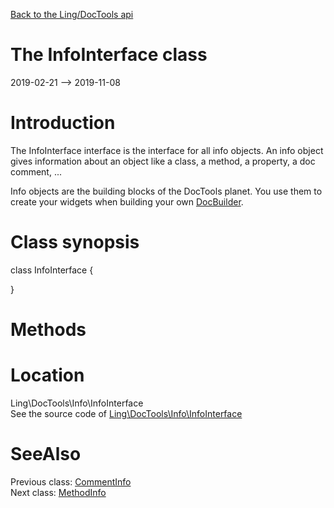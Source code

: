 [Back to the Ling/DocTools api](https://github.com/lingtalfi/DocTools/blob/master/doc/api/Ling/DocTools.md)



The InfoInterface class
================
2019-02-21 --> 2019-11-08






Introduction
============

The InfoInterface interface is the interface for all info objects.
An info object gives information about an object like a class, a method, a property, a doc comment, ...

Info objects are the building blocks of the DocTools planet.
You use them to create your widgets when building your own [DocBuilder](https://github.com/lingtalfi/DocTools/blob/master/doc/api/Ling/DocTools/DocBuilder/DocBuilder.md).



Class synopsis
==============


class <span class="pl-k">InfoInterface</span>  {

}






Methods
==============






Location
=============
Ling\DocTools\Info\InfoInterface<br>
See the source code of [Ling\DocTools\Info\InfoInterface](https://github.com/lingtalfi/DocTools/blob/master/Info/InfoInterface.php)



SeeAlso
==============
Previous class: [CommentInfo](https://github.com/lingtalfi/DocTools/blob/master/doc/api/Ling/DocTools/Info/CommentInfo.md)<br>Next class: [MethodInfo](https://github.com/lingtalfi/DocTools/blob/master/doc/api/Ling/DocTools/Info/MethodInfo.md)<br>
